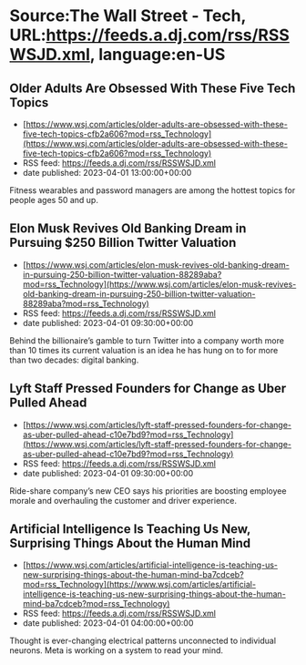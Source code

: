 # Source:The Wall Street - Tech, URL:https://feeds.a.dj.com/rss/RSSWSJD.xml, language:en-US

## Older Adults Are Obsessed With These Five Tech Topics
 - [https://www.wsj.com/articles/older-adults-are-obsessed-with-these-five-tech-topics-cfb2a606?mod=rss_Technology](https://www.wsj.com/articles/older-adults-are-obsessed-with-these-five-tech-topics-cfb2a606?mod=rss_Technology)
 - RSS feed: https://feeds.a.dj.com/rss/RSSWSJD.xml
 - date published: 2023-04-01 13:00:00+00:00

Fitness wearables and password managers are among the hottest topics for people ages 50 and up.

## Elon Musk Revives Old Banking Dream in Pursuing $250 Billion Twitter Valuation
 - [https://www.wsj.com/articles/elon-musk-revives-old-banking-dream-in-pursuing-250-billion-twitter-valuation-88289aba?mod=rss_Technology](https://www.wsj.com/articles/elon-musk-revives-old-banking-dream-in-pursuing-250-billion-twitter-valuation-88289aba?mod=rss_Technology)
 - RSS feed: https://feeds.a.dj.com/rss/RSSWSJD.xml
 - date published: 2023-04-01 09:30:00+00:00

Behind the billionaire’s gamble to turn Twitter into a company worth more than 10 times its current valuation is an idea he has hung on to for more than two decades: digital banking.

## Lyft Staff Pressed Founders for Change as Uber Pulled Ahead
 - [https://www.wsj.com/articles/lyft-staff-pressed-founders-for-change-as-uber-pulled-ahead-c10e7bd9?mod=rss_Technology](https://www.wsj.com/articles/lyft-staff-pressed-founders-for-change-as-uber-pulled-ahead-c10e7bd9?mod=rss_Technology)
 - RSS feed: https://feeds.a.dj.com/rss/RSSWSJD.xml
 - date published: 2023-04-01 09:30:00+00:00

Ride-share company’s new CEO says his priorities are boosting employee morale and overhauling the customer and driver experience.

## Artificial Intelligence Is Teaching Us New, Surprising Things About the Human Mind
 - [https://www.wsj.com/articles/artificial-intelligence-is-teaching-us-new-surprising-things-about-the-human-mind-ba7cdceb?mod=rss_Technology](https://www.wsj.com/articles/artificial-intelligence-is-teaching-us-new-surprising-things-about-the-human-mind-ba7cdceb?mod=rss_Technology)
 - RSS feed: https://feeds.a.dj.com/rss/RSSWSJD.xml
 - date published: 2023-04-01 04:00:00+00:00

Thought is ever-changing electrical patterns unconnected to individual neurons. Meta is working on a system to read your mind.

